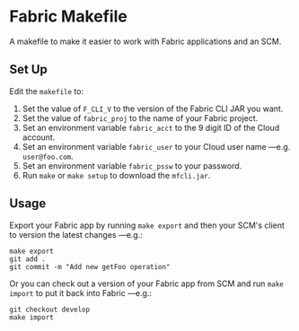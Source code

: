 # Fabric Makefile

A makefile to make it easier to work with Fabric applications and an SCM.

## Set Up

Edit the `makefile` to:

1. Set the value of `F_CLI_V` to the version of the Fabric CLI JAR you want.
2. Set the value of `fabric_proj` to the name of your Fabric project.
3. Set an environment variable `fabric_acct` to the 9 digit ID of the Cloud account.
4. Set an environment variable `fabric_user` to your Cloud user name —e.g. `user@foo.com`.
5. Set an environment variable `fabric_pssw` to your password.
6. Run `make` or `make setup` to download the `mfcli.jar`.

## Usage

Export your Fabric app by running `make export` and then your SCM's client to
version the latest changes —e.g.:

```
make export
git add .
git commit -m "Add new getFoo operation"
```

Or you can check out a version of your Fabric app from SCM and run `make import` to
put it back into Fabric —e.g.:

```
git checkout develop
make import
```
